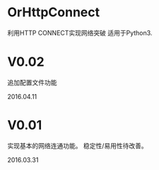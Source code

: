 # OrHttpConnect
利用HTTP CONNECT实现网络突破
适用于Python3.

V0.02
========

追加配置文件功能

2016.04.11


V0.01
========

实现基本的网络连通功能。
稳定性/易用性待改善。

2016.03.31
